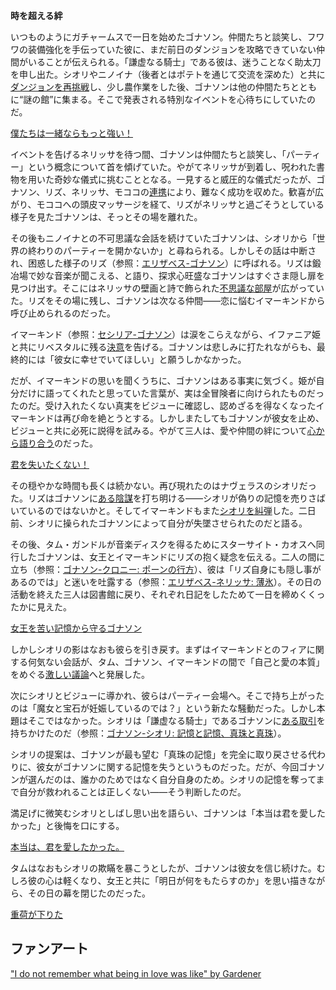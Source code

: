 <!-- title: ゴナソン G -->
<!-- status: 生存 -->

**時を超える絆**

いつものようにガチャームスで一日を始めたゴナソン。仲間たちと談笑し、フワワの装備強化を手伝っていた彼に、まだ前日のダンジョンを攻略できていない仲間がいることが伝えられる。「謙虚なる騎士」である彼は、迷うことなく助太刀を申し出た。シオリやニノイナ（後者とはポテトを通じて交流を深めた）と共に[ダンジョンを再挑戦](https://www.youtube.com/watch?v=p5xrAxTh8ho&t=1113s)し、少し農作業をした後、ゴナソンは他の仲間たちとともに“謎の館”に集まる。そこで発表される特別なイベントを心待ちにしていたのだ。

[僕たちは一緒ならもっと強い！](#embed:https://www.youtube.com/watch?v=p5xrAxTh8ho&t=2213s)

イベントを告げるネリッサを待つ間、ゴナソンは仲間たちと談笑し、「パーティー」という概念について首を傾げていた。やがてネリッサが到着し、呪われた書物を用いた奇妙な儀式に挑むこととなる。一見すると威圧的な儀式だったが、ゴナソン、リズ、ネリッサ、モココの[連携](https://www.youtube.com/watch?v=p5xrAxTh8ho&t=3914s)により、難なく成功を収めた。歓喜が広がり、モココへの頭皮マッサージを経て、リズがネリッサと過ごそうとしている様子を見たゴナソンは、そっとその場を離れた。

その後もニノイナとの不可思議な会話を続けていたゴナソンは、シオリから「世界の終わりのパーティーを開かないか」と尋ねられる。しかしその話は中断され、困惑した様子のリズ（参照：[エリザベス-ゴナソン](#edge:liz-gigi)）に呼ばれる。リズは鍛冶場で妙な音楽が聞こえる、と語り、探求心旺盛なゴナソンはすぐさま隠し扉を見つけ出す。そこにはネリッサの壁画と詩で飾られた[不思議な部屋](https://www.youtube.com/watch?v=p5xrAxTh8ho&t=6694s)が広がっていた。リズをその場に残し、ゴナソンは次なる仲間――恋に悩むイマーキンドから呼び止められるのだった。

イマーキンド（参照：[セシリア-ゴナソン](#edge:cecilia-gigi)）は涙をこらえながら、イファニア姫と共にリベスタルに残る[決意](https://www.youtube.com/watch?v=p5xrAxTh8ho&t=7987s)を告げる。ゴナソンは悲しみに打たれながらも、最終的には「彼女に幸せでいてほしい」と願うしかなかった。

だが、イマーキンドの思いを聞くうちに、ゴナソンはある事実に気づく。姫が自分だけに語ってくれたと思っていた言葉が、実は全冒険者に向けられたものだったのだ。受け入れたくない真実をビジューに確認し、認めざるを得なくなったイマーキンドは再び命を絶とうとする。しかしまたしてもゴナソンが彼女を止め、ビジューと共に必死に説得を試みる。やがて三人は、愛や仲間の絆について[心から語り合う](https://www.youtube.com/watch?v=p5xrAxTh8ho&t=9264s)のだった。

[君を失いたくない！](#embed:https://www.youtube.com/watch?v=p5xrAxTh8ho&t=8933s)

その穏やかな時間も長くは続かない。再び現れたのはナヴェラスのシオリだった。リズはゴナソンに[ある陰謀](https://www.youtube.com/watch?v=p5xrAxTh8ho&t=9461s)を打ち明ける――シオリが偽りの記憶を売りさばいているのではないかと。そしてイマーキンドもまた[シオリを糾弾](https://www.youtube.com/watch?v=p5xrAxTh8ho&t=9785s)した。二日前、シオリに操られたゴナソンによって自分が失墜させられたのだと語る。

その後、タム・ガンドルが音楽ディスクを得るためにスターサイト・カオスへ同行したゴナソンは、女王とイマーキンドにリズの抱く疑念を伝える。二人の間に立ち（参照：[ゴナソン-クロニー: ポーンの行方](#edge:kronii-gigi)）、彼は「リズ自身にも隠し事があるのでは」と迷いを吐露する（参照：[エリザベス-ネリッサ: 薄氷](#edge:liz-nerissa)）。その日の活動を終えた三人は図書館に戻り、それぞれ日記をしたためて一日を締めくくったかに見えた。

[女王を苦い記憶から守るゴナソン](#embed:https://www.youtube.com/watch?v=p5xrAxTh8ho&t=12744s)

しかしシオリの影はなおも彼らを引き戻す。まずはイマーキンドとのフィアに関する何気ない会話が、タム、ゴナソン、イマーキンドの間で「自己と愛の本質」をめぐる[激しい議論](https://www.youtube.com/watch?v=p5xrAxTh8ho&t=13617s)へと発展した。

次にシオリとビジューに導かれ、彼らはパーティー会場へ。そこで持ち上がったのは「魔女と宝石が妊娠しているのでは？」という新たな騒動だった。しかし本題はそこではなかった。シオリは「謙虚なる騎士」であるゴナソンに[ある取引](https://www.youtube.com/watch?v=p5xrAxTh8ho&t=14956s)を持ちかけたのだ（参照：[ゴナソン-シオリ: 記憶と記憶、真珠と真珠](#edge:gigi-shiori)）。

シオリの提案は、ゴナソンが最も望む「真珠の記憶」を完全に取り戻させる代わりに、彼女がゴナソンに関する記憶を失うというものだった。だが、今回ゴナソンが選んだのは、誰かのためではなく自分自身のため。シオリの記憶を奪ってまで自分が救われることは正しくない――そう判断したのだ。

満足げに微笑むシオリとしばし思い出を語らい、ゴナソンは「本当は君を愛したかった」と後悔を口にする。

[本当は、君を愛したかった。](#embed:https://www.youtube.com/watch?v=p5xrAxTh8ho&t=15325s)

タムはなおもシオリの欺瞞を暴こうとしたが、ゴナソンは彼女を信じ続けた。むしろ彼の心は軽くなり、女王と共に「明日が何をもたらすのか」を思い描きながら、その日の幕を閉じたのだった。

[重荷が下りた](#embed:https://www.youtube.com/watch?v=p5xrAxTh8ho&t=15822s)

## ファンアート

["I do not remember what being in love was like" by Gardener](https://x.com/jhgardener_/status/1920130763439386993)
